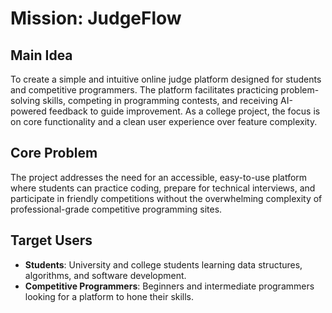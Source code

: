 # Mission: JudgeFlow

## Main Idea

To create a simple and intuitive online judge platform designed for students and competitive programmers. The platform facilitates practicing problem-solving skills, competing in programming contests, and receiving AI-powered feedback to guide improvement. As a college project, the focus is on core functionality and a clean user experience over feature complexity.

## Core Problem

The project addresses the need for an accessible, easy-to-use platform where students can practice coding, prepare for technical interviews, and participate in friendly competitions without the overwhelming complexity of professional-grade competitive programming sites.

## Target Users

*   **Students**: University and college students learning data structures, algorithms, and software development.
*   **Competitive Programmers**: Beginners and intermediate programmers looking for a platform to hone their skills.

